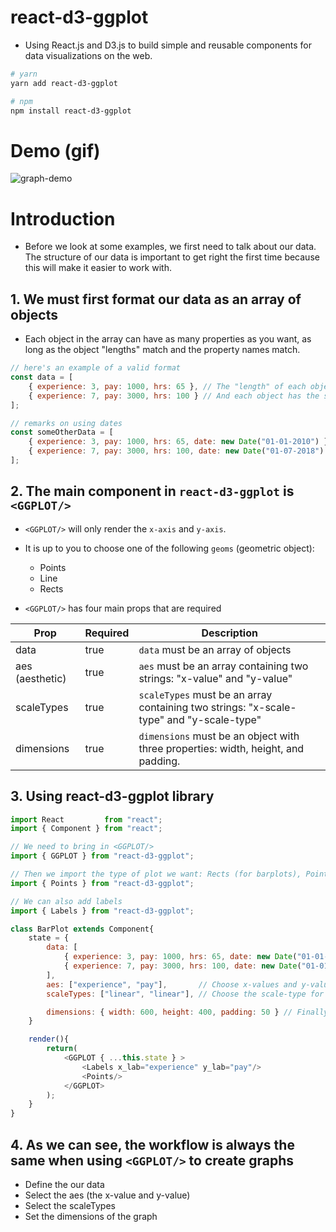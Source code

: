 # react-d3-ggplot
+ Using React.js and D3.js to build simple and reusable components for data visualizations on the web.
```zsh
# yarn
yarn add react-d3-ggplot

# npm
npm install react-d3-ggplot
```

# Demo (gif)
![graph-demo](demos/ggplot-demo.gif)

# Introduction
+ Before we look at some examples, we first need to talk about our data. The structure of our data is important to get right the first time because this will make it easier to work with.

## 1. We must first format our data as an array of objects
+ Each object in the array can have as many properties as you want, as long as the object "lengths" match and the property names match.
```js
// here's an example of a valid format
const data = [
    { experience: 3, pay: 1000, hrs: 65 }, // The "length" of each object is 3.
    { experience: 7, pay: 3000, hrs: 100 } // And each object has the same properties: experience, pay, and hrs.
];

// remarks on using dates
const someOtherData = [
    { experience: 3, pay: 1000, hrs: 65, date: new Date("01-01-2010") }, // When using dates, they must be formatted as
    { experience: 7, pay: 3000, hrs: 100, date: new Date("01-07-2018") } // valid JavaScript date objects, as in this example.
];
```

## 2. The main component in `react-d3-ggplot` is `<GGPLOT/>`
+ `<GGPLOT/>` will only render the `x-axis` and `y-axis`.
+ It is up to you to choose one of the following `geoms` (geometric object):
    + Points
    + Line
    + Rects

+ `<GGPLOT/>` has four main props that are required

| Prop            | Required | Description                                                                               |
|-----------------|----------|-------------------------------------------------------------------------------------------|
| data            | true     | `data` must be an array of objects                                                        |
| aes (aesthetic) | true     | `aes` must be an array containing two strings: "x-value" and "y-value"                    |
| scaleTypes      | true     | `scaleTypes` must be an array containing two strings: "x-scale-type" and "y-scale-type"   | 
| dimensions      | true     | `dimensions` must be an object with three properties: width, height, and padding. |

## 3. Using react-d3-ggplot library
```js
import React         from "react";
import { Component } from "react";

// We need to bring in <GGPLOT/>
import { GGPLOT } from "react-d3-ggplot";

// Then we import the type of plot we want: Rects (for barplots), Points (for scatterplots), and Line (for line charts)
import { Points } from "react-d3-ggplot";

// We can also add labels
import { Labels } from "react-d3-ggplot";

class BarPlot extends Component{
    state = {
        data: [
            { experience: 3, pay: 1000, hrs: 65, date: new Date("01-01-2010") },
            { experience: 7, pay: 3000, hrs: 100, date: new Date("01-01-2020") }
        ],
        aes: ["experience", "pay"],       // Choose x-values and y-values directly from data. (Must pass in x first and y second)
        scaleTypes: ["linear", "linear"], // Choose the scale-type for x and y. Since both our x-values and y-values are numbers, we choose linear for both. (Must pass in scale-type for x first and scale-type for y second.) 

        dimensions: { width: 600, height: 400, padding: 50 } // Finally, choose the dimensions of your graph.
    }

    render(){
        return(
            <GGPLOT { ...this.state } >
                <Labels x_lab="experience" y_lab="pay"/>
                <Points/>
            </GGPLOT>
        );
    }
}
```

## 4. As we can see, the workflow is always the same when using `<GGPLOT/>` to create graphs
+ Define the our data
+ Select the aes (the x-value and y-value)
+ Select the scaleTypes
+ Set the dimensions of the graph